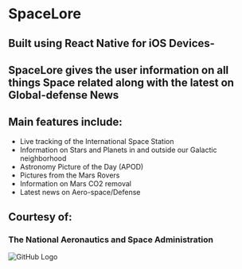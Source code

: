 # SpaceLore

## Built using React Native for iOS Devices-

## SpaceLore gives the user information on all things Space related along with the latest on Global-defense News

## Main features include:
- Live tracking of the International Space Station
- Information on Stars and Planets in and outside our Galactic neighborhood
- Astronomy Picture of the Day (APOD)
- Pictures from the Mars Rovers
- Information on Mars CO2 removal
- Latest news on Aero-space/Defense

## Courtesy of:
### The National Aeronautics and Space Administration

![GitHub Logo](http://seeklogo.com/images/N/NASA-logo-9411797223-seeklogo.com.gif)


